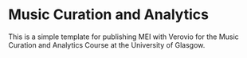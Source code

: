 # Music Curation and Analytics

This is a simple template for publishing MEI with Verovio for the Music Curation and Analytics Course at the University of Glasgow.
